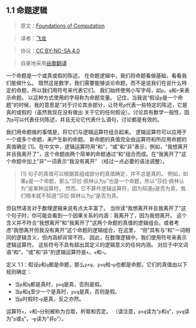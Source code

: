 ## 1.1 命题逻辑

> 原文：[Foundations of Computation](http://math.hws.edu/FoundationsOfComputation/)

> 译者：[飞龙](https://github.com/wizardforcel)

> 协议：[CC BY-NC-SA 4.0](http://creativecommons.org/licenses/by-nc-sa/4.0/)

> 自豪地采用[谷歌翻译](https://translate.google.cn/)

一个命题是一个或真或假的陈述。 在命题逻辑中，我们将命题看做基础，看看我们能做什么。 既然这是数学，我们需要能够谈论命题，而不是说我们在说什么特定的命题，所以我们用符号来代表它们。 我们始终使用小写字母，如`p`，`q`和`r`来表示命题。 以这种方式使用的字母称为命题变量。 记住，当我说“假设`p`是一个命题”的时候，我的意思是“对于讨论其余部分，让符号`p`代表一些特定的陈述，它是真的或假的（虽然我现在没有做出 关于它的任何假设）。讨论具有数学一般性，因为`p`可以代表任何陈述，并且无论它代表什么语句，讨论都是有效的。

我们用命题做的事情是，将它们与逻辑运算符组合起来。 逻辑运算符可以应用于一个或多个命题，来产生新的命题。 新命题的真值完全由运算符和所应用命题的真值确定 [1]。在中文中，逻辑运算符用“和”，“或”和“非”表示，例如，“我想离开并且我离开了”，这个命题由两个简单的命题通过“和”组合而成。在“我离开了”这个命题中加上“非”一词表示“我没有离开” （经过一点必要的语法调整）。

> [1] 句子的真值可以根据其组成部分的真值确定，并不总是真的。 例如，如果`p`是一个命题，那么“莎拉·佩林认为`p`”也是一个命题，所以“莎拉·佩林认为”是某种运算符。 然而，它不算作逻辑运算符，因为知道`p`是否为真，我们根本就不知道“莎拉·佩林认为`p`”是否为真。

但自然语言对于数理逻辑来说有点太丰富了。 当你读“我想离开并且我离开了”这个句子时，你可能会看到一个因果关系的内涵：我离开了，因为我想离开。 这个含义并不符合“我想离开”和“我离开了”这两个命题的真值的逻辑组合。或者考虑“我想离开但我没有离开”这个命题的逻辑组合，在这里， “但”具有与“和”一词相同的逻辑含义，但内涵却非常不符。 因此，在数理逻辑中，我们使用符号来表示逻辑运算符。 这些符号不具有超出其定义的逻辑意义的任何内涵。 对应于中文词语“和”，“或”和“非”的逻辑运算符是`∧`，`∨`和`¬`。

定义 1.1：假设`p`和`q`都是命题，那么`p∧q`、`p∨q`和`¬p`也都是命题，它们的真值由以下规则确定：

+   当`p`和`q`都是真时，`p∧q`是真，否则是假。
+   当`p`和`q`至少一个是真时，`p∨q`是真，否则是假。
+   当`p`时假时`¬p`是真，反之亦然。

运算符`∧`，`∨`和`¬`分别被称为合取，析取和否定。 （请注意，`p∧q`读为“`p`和`q`”，`p∨q`读为“`p`或`q`”，`¬p`读为“非`p`”）。
